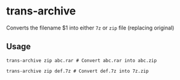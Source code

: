 # trans-archive

Converts the filename $1 into either `7z` or `zip` file (replacing original)

## Usage

```shell
trans-archive zip abc.rar # Convert abc.rar into abc.zip

trans-archive zip def.7z # Convert def.7z into 7z.zip
```
